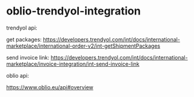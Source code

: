 # oblio-trendyol-integration

trendyol api:

get packages: https://developers.trendyol.com/int/docs/international-marketplace/international-order-v2/int-getShipmentPackages

send invoice link: https://developers.trendyol.com/int/docs/international-marketplace/invoice-integration/int-send-invoice-link


oblio api:

https://www.oblio.eu/api#overview 

